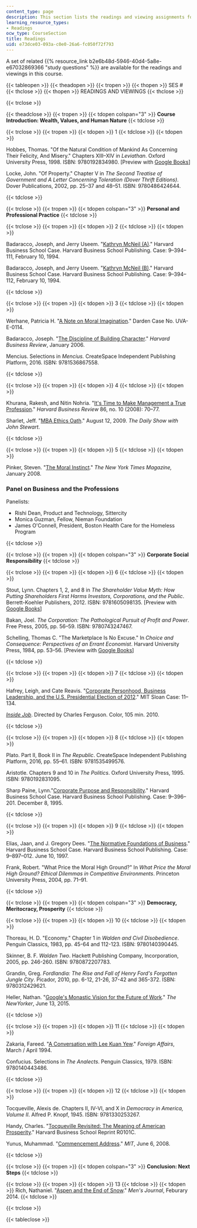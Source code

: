 ```yaml
---
content_type: page
description: This section lists the readings and viewing assignments for the course.
learning_resource_types:
- Readings
ocw_type: CourseSection
title: Readings
uid: e73dce03-093a-c0e0-26a6-fc050f72f793
---
```


A set of related {{% resource_link b2e6b48d-5946-40d4-5a8e-e67032869366 "study questions" %}} are available for the readings and viewings in this course.

{{< tableopen >}}
{{< theadopen >}}
{{< tropen >}}
{{< thopen >}}
SES #
{{< thclose >}}
{{< thopen >}}
READINGS AND VIEWINGS
{{< thclose >}}

{{< trclose >}}

{{< theadclose >}}
{{< tropen >}}
{{< tdopen colspan="3" >}}
**Course Introduction: Wealth, Values, and Human Nature**
{{< tdclose >}}

{{< trclose >}}
{{< tropen >}}
{{< tdopen >}}
1
{{< tdclose >}}
{{< tdopen >}}


Hobbes, Thomas. "Of the Natural Condition of Mankind As Concerning Their Felicity, And Misery." Chapters XIII–XIV in _Leviathan_. Oxford University Press, 1998. ISBN: 9780192834980. \[Preview with [Google Books](https://books.google.com/books?id=A1d-O6xJKQsC&lpg=PP1&pg=PT230#v=onepage&q&f=false)\]

Locke, John. "Of Property." Chapter V in _The Second Treatise of Government and A Letter Concerning Toleration (Dover Thrift Editions)_. Dover Publications, 2002, pp. 25–37 and 48–51. ISBN: 9780486424644.


{{< tdclose >}}

{{< trclose >}}
{{< tropen >}}
{{< tdopen colspan="3" >}}
**Personal and Professional Practice**
{{< tdclose >}}

{{< trclose >}}
{{< tropen >}}
{{< tdopen >}}
2
{{< tdclose >}}
{{< tdopen >}}


Badaracco, Joseph, and Jerry Useem. "[Kathryn McNeil (A)](https://hbr.org/product/kathryn-mcneil-a/394111-PDF-ENG)." Harvard Business School Case. Harvard Business School Publishing. Case: 9–394–111, February 10, 1994.

Badaracco, Joseph, and Jerry Useem. "[Kathryn McNeil (B)](https://hbr.org/product/kathryn-mcneil-b/394112-PDF-ENG)." Harvard Business School Case. Harvard Business School Publishing. Case: 9–394–112, February 10, 1994.


{{< tdclose >}}

{{< trclose >}}
{{< tropen >}}
{{< tdopen >}}
3
{{< tdclose >}}
{{< tdopen >}}


Werhane, Patricia H. "[A Note on Moral Imagination](http://papers.ssrn.com/sol3/papers.cfm?abstract_id=908386)." Darden Case No. UVA-E-0114.

Badaracco, Joseph. "[The Discipline of Building Character](https://hbr.org/2006/01/the-discipline-of-building-character)." _Harvard Business Review_, January 2006.

Mencius. Selections in _Mencius._ CreateSpace Independent Publishing Platform, 2016. ISBN: 9781536867558.


{{< tdclose >}}

{{< trclose >}}
{{< tropen >}}
{{< tdopen >}}
4
{{< tdclose >}}
{{< tdopen >}}


Khurana, Rakesh, and Nitin Nohria. "[It's Time to Make Management a True Profession](https://hbr.org/2008/10/its-time-to-make-management-a-true-profession)." _Harvard Business Review_ 86, no. 10 (2008): 70–77.

Sharlet, Jeff. "[MBA Ethics Oath](http://www.cc.com/video-clips/dc3rq6/the-daily-show-with-jon-stewart-mba-ethics-oath)." August 12, 2009. _The Daily Show with John Stewart_.


{{< tdclose >}}

{{< trclose >}}
{{< tropen >}}
{{< tdopen >}}
5
{{< tdclose >}}
{{< tdopen >}}


Pinker, Steven. "[The Moral Instinct](http://www.nytimes.com/2008/01/13/magazine/13Psychology-t.html?_r=0)." _The New York Times Magazine,_ January 2008.

### Panel on Business and the Professions

Panelists:

*   Rishi Dean, Product and Technology, Sittercity
*   Monica Guzman, Fellow, Nieman Foundation
*   James O'Connell, President, Boston Health Care for the Homeless Program


{{< tdclose >}}

{{< trclose >}}
{{< tropen >}}
{{< tdopen colspan="3" >}}
**Corporate Social Responsibility**
{{< tdclose >}}

{{< trclose >}}
{{< tropen >}}
{{< tdopen >}}
6
{{< tdclose >}}
{{< tdopen >}}


Stout, Lynn. Chapters 1, 2, and 8 in _The Shareholder Value Myth: How Putting Shareholders First Harms Investors, Corporations, and the Public_. Berrett-Koehler Publishers, 2012. ISBN: 9781605098135. \[Preview with [Google Books](https://books.google.com/books?id=tdNgyImQjicC&lpg=PP1&pg=PA15#v=onepage&q&f=false)\]

Bakan, Joel. _The Corporation: The Pathological Pursuit of Profit and Power_. Free Press, 2005, pp. 56–59. ISBN: 9780743247467.

Schelling, Thomas C. "The Marketplace Is No Excuse." In _Choice and Consequence: Perspectives of an Errant Economist_. Harvard University Press, 1984, pp. 53–56. \[Preview with [Google Books](http://books.google.com/books?id=MF08nRe6jQoC&pg=PA53=onepage)\]


{{< tdclose >}}

{{< trclose >}}
{{< tropen >}}
{{< tdopen >}}
7
{{< tdclose >}}
{{< tdopen >}}


Hafrey, Leigh, and Cate Reavis. "[Corporate Personhood, Business Leadership, and the U.S. Presidential Election of 2012](https://mitsloan.mit.edu/LearningEdge/Leadership/Corporate-Personhood/Pages/default.aspx)." MIT Sloan Case: 11–134.

[_Inside Job_](http://www.imdb.com/title/tt1645089/). Directed by Charles Ferguson. Color, 105 min. 2010.


{{< tdclose >}}

{{< trclose >}}
{{< tropen >}}
{{< tdopen >}}
8
{{< tdclose >}}
{{< tdopen >}}


Plato. Part II, Book II in _The Republic_. CreateSpace Independent Publishing Platform, 2016, pp. 55–61. ISBN: 9781535499576.

Aristotle. Chapters 9 and 10 in _The Politics_. Oxford University Press, 1995. ISBN: 9780192831095.

Sharp Paine, Lynn."[Corporate Purpose and Responsibility](https://hbr.org/product/Corporate-Purpose-and-Res/an/396201-PDF-ENG)." Harvard Business School Case. Harvard Business School Publishing. Case: 9–396–201. December 8, 1995.


{{< tdclose >}}

{{< trclose >}}
{{< tropen >}}
{{< tdopen >}}
9
{{< tdclose >}}
{{< tdopen >}}


Elias, Jaan, and J. Gregory Dees. "[The Normative Foundations of Business](https://hbr.org/product/normative-foundations-of-business/897012-PDF-ENG)." Harvard Business School Case. Harvard Business School Publishing. Case: 9–897–012. June 10, 1997.

Frank, Robert. "What Price the Moral High Ground?" In _What Price the Moral High Ground? Ethical Dilemmas in Competitive Environments_. Princeton University Press, 2004, pp. 71–91.


{{< tdclose >}}

{{< trclose >}}
{{< tropen >}}
{{< tdopen colspan="3" >}}
**Democracy, Meritocracy, Prosperity**
{{< tdclose >}}

{{< trclose >}}
{{< tropen >}}
{{< tdopen >}}
10
{{< tdclose >}}
{{< tdopen >}}


Thoreau, H. D. "Economy." Chapter 1 in _Walden and Civil Disobedience_. Penguin Classics, 1983, pp. 45-64 and 112-123. ISBN: 9780140390445.

Skinner, B. F. _Walden Two_. Hackett Publishing Company, Incorporation, 2005, pp. 246-260. ISBN: 9780872207783.

Grandin, Greg. _Fordlandia: The Rise and Fall of Henry Ford's Forgotten Jungle City_. Picador, 2010, pp. 6-12, 21-26, 37-42 and 365-372. ISBN: 9780312429621.

Heller, Nathan. "[Google's Monastic Vision for the Future of Work](http://www.newyorker.com/business/currency/googles-monastic-vision-for-the-future-of-work)." _The NewYorker_, June 13, 2015.


{{< tdclose >}}

{{< trclose >}}
{{< tropen >}}
{{< tdopen >}}
11
{{< tdclose >}}
{{< tdopen >}}


Zakaria, Fareed. "[A Conversation with Lee Kuan Yew](https://www.foreignaffairs.com/articles/asia/1994-03-01/conversation-lee-kuan-yew)." _Foreign Affairs_, March / April 1994.

Confucius. Selections in _The Analects_. Penguin Classics, 1979. ISBN: 9780140443486.


{{< tdclose >}}

{{< trclose >}}
{{< tropen >}}
{{< tdopen >}}
12
{{< tdclose >}}
{{< tdopen >}}


Tocqueville, Alexis de. Chapters II, IV-VI, and X in _Democracy in America, Volume II_. Alfred P. Knopf, 1945. ISBN: 9781330253267.

Handy, Charles. "[Tocqueville Revisited: The Meaning of American Prosperity](http://hbswk.hbs.edu/archive/2283.html)." Harvard Business School Reprint R0101C.

Yunus, Muhammad. "[Commencement Address](http://news.mit.edu/2008/yunus-0606)." _MIT_, June 6, 2008.


{{< tdclose >}}

{{< trclose >}}
{{< tropen >}}
{{< tdopen colspan="3" >}}
**Conclusion: Next Steps**
{{< tdclose >}}

{{< trclose >}}
{{< tropen >}}
{{< tdopen >}}
13
{{< tdclose >}}
{{< tdopen >}}
Rich, Nathaniel. "[Aspen and the End of Snow](https://www.mensjournal.com/features/aspen-and-the-end-of-snow-20140117/)." _Men's Journal_, Feburary 2014.
{{< tdclose >}}

{{< trclose >}}

{{< tableclose >}}